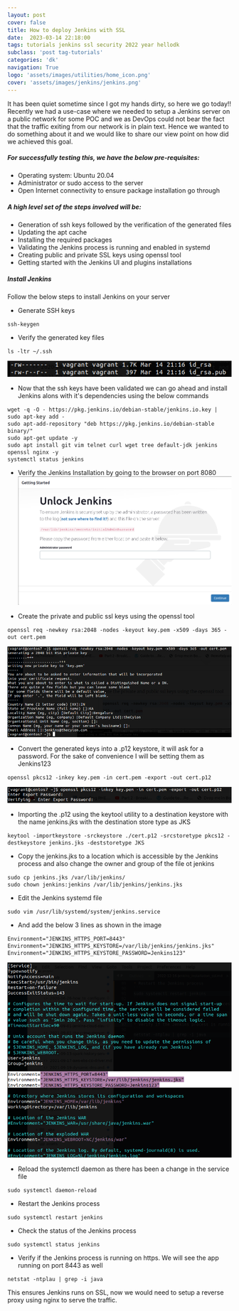 ```yaml
---
layout: post
cover: false
title: How to deploy Jenkins with SSL
date:  2023-03-14 22:18:00
tags: tutorials jenkins ssl security 2022 year hellodk
subclass: 'post tag-tutorials'
categories: 'dk'
navigation: True
logo: 'assets/images/utilities/home_icon.png'
cover: 'assets/images/jenkins/jenkins.png'
---
```

It has been quiet sometime since I got my hands dirty, so here we go today!! Recently we had a use-case where we needed to setup a Jenkins server on a public network for some POC and we as DevOps could not bear the fact that the traffic exiting from our network is in plain text. Hence we wanted to do something about it and we would like to share our view point on how did we achieved this goal.

##### For successfully testing this, we have the below pre-requisites:
- Operating system: Ubuntu 20.04
- Administrator or sudo access to the server
- Open Internet connectivity to ensure package installation go through

##### A high level set of the steps involved will be:
- Generation of ssh keys followed by the verification of the generated files
- Updating the apt cache
- Installing the required packages
- Validating the Jenkins process is running and enabled in systemd
- Creating public and private SSL keys using openssl tool
- Getting started with the Jenkins UI and plugins installations

##### Install Jenkins
Follow the below steps to install Jenkins on your server
* Generate SSH keys
```
ssh-keygen
```
* Verify the generated key files
```
ls -ltr ~/.ssh
```
![](assets/images/jenkins/jenkins_ssh_keys_verification.png "ssh keys verification")

* Now that the ssh keys have been validated we can go ahead and install Jenkins alons with it's dependencies using the below commands
```
wget -q -O - https://pkg.jenkins.io/debian-stable/jenkins.io.key | sudo apt-key add -
sudo apt-add-repository "deb https://pkg.jenkins.io/debian-stable binary/"
sudo apt-get update -y
sudo apt install git vim telnet curl wget tree default-jdk jenkins openssl nginx -y
systemctl status jenkins
```

* Verify the Jenkins Installation by going to the browser on port 8080
![](assets/images/jenkins/jenkins_verify_installation.png "Jenkins Installation verification")

* Create the private and public ssl keys using the openssl tool
```
openssl req -newkey rsa:2048 -nodes -keyout key.pem -x509 -days 365 -out cert.pem
```
![](assets/images/jenkins/jenkins_open_ssl.png "open ssl certificate creation")

* Convert the generated keys into a .p12 keystore, it will ask for a password. For the sake of convenience I will be setting them as Jenkins123
```
openssl pkcs12 -inkey key.pem -in cert.pem -export -out cert.p12
```
![](assets/images/jenkins/jenkins_pkcs12.png "jenkins pkcs12")

* Importing the .p12 using the keytool utility to a destination keystore with the name jenkins.jks with the destination store type as JKS
```
keytool -importkeystore -srckeystore ./cert.p12 -srcstoretype pkcs12 -destkeystore jenkins.jks -deststoretype JKS
```

* Copy the jenkins.jks to a location which is accessible by the Jenkins process and also change the owner and group of the file ot jenkins
```
sudo cp jenkins.jks /var/lib/jenkins/
sudo chown jenkins:jenkins /var/lib/jenkins/jenkins.jks
```
* Edit the Jenkins systemd file
```
sudo vim /usr/lib/systemd/system/jenkins.service
```
* And add the below 3 lines as shown in the image
```
Environment="JENKINS_HTTPS_PORT=8443"
Environment="JENKINS_HTTPS_KEYSTORE=/var/lib/jenkins/jenkins.jks"
Environment="JENKINS_HTTPS_KEYSTORE_PASSWORD=Jenkins123"
```
![](assets/images/jenkins/jenkins_service_file.png "jenkins service file")
* Reload the systemctl daemon as there has been a change in the service file
```
sudo systemctl daemon-reload
```
* Restart the Jenkins process
```
sudo systemctl restart jenkins
```
* Check the status of the Jenkins process
```
sudo systemctl status jenkins
```
* Verify if the Jenkins process is running on https. We will see the app running on port 8443 as well
```
netstat -ntplau | grep -i java
```

This ensures Jenkins runs on SSL, now we would need to setup a reverse proxy using nginx to serve the traffic.

